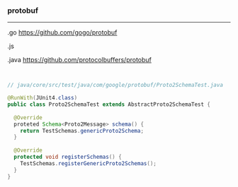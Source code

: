 ### protobuf
---
.go
https://github.com/gogo/protobuf

.js

.java
https://github.com/protocolbuffers/protobuf


```
```

```
```

```java
// java/core/src/test/java/com/google/protobuf/Proto2SchemaTest.java

@RunWith(JUnit4.class)
public class Proto2SchemaTest extends AbstractProto2SchemaTest {
  
  @Override
  proteted Schema<Proto2Message> schema() {
    return TestSchemas.genericProto2Schema;
  }
  
  @Override
  protected void registerSchemas() {
    TestSchemas.registerGenericProto2Schemas();
  }
}
```


